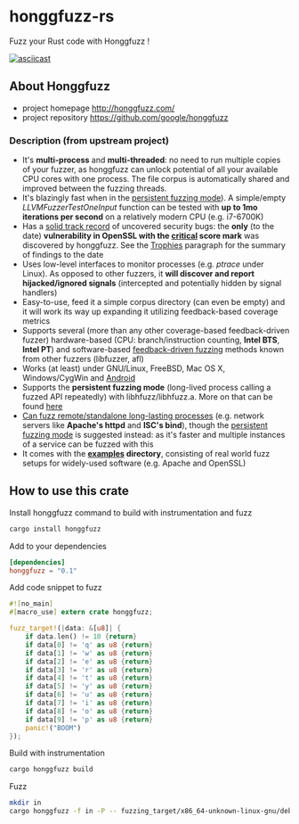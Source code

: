 # honggfuzz-rs
Fuzz your Rust code with Honggfuzz !

[![asciicast](https://asciinema.org/a/rJ8P4e3enW6gOTseJ8w84OLYd.png)](https://asciinema.org/a/rJ8P4e3enW6gOTseJ8w84OLYd)

## About Honggfuzz
 - project homepage http://honggfuzz.com/
 - project repository https://github.com/google/honggfuzz
 
### Description (from upstream project)
  * It's __multi-process__ and __multi-threaded__: no need to run multiple copies of your fuzzer, as honggfuzz can unlock potential of all your available CPU cores with one process. The file corpus is automatically shared and improved between the fuzzing threads.
  * It's blazingly fast when in the [persistent fuzzing mode](https://github.com/google/honggfuzz/blob/master/docs/PersistentFuzzing.md)). A simple/empty _LLVMFuzzerTestOneInput_ function can be tested with __up to 1mo iterations per second__ on a relatively modern CPU (e.g. i7-6700K)
  * Has a [solid track record](#trophies) of uncovered security bugs: the __only__ (to the date) __vulnerability in OpenSSL with the [critical](https://www.openssl.org/news/secadv/20160926.txt) score mark__ was discovered by honggfuzz. See the [Trophies](#trophies) paragraph for the summary of findings to the date
  * Uses low-level interfaces to monitor processes (e.g. _ptrace_ under Linux). As opposed to other fuzzers, it __will discover and report hijacked/ignored signals__ (intercepted and potentially hidden by signal handlers)
  * Easy-to-use, feed it a simple corpus directory (can even be empty) and it will work its way up expanding it utilizing feedback-based coverage metrics
  * Supports several (more than any other coverage-based feedback-driven fuzzer) hardware-based (CPU: branch/instruction counting, __Intel BTS__, __Intel PT__) and software-based [feedback-driven fuzzing](https://github.com/google/honggfuzz/blob/master/docs/FeedbackDrivenFuzzing.md) methods known from other fuzzers (libfuzzer, afl)
  * Works (at least) under GNU/Linux, FreeBSD, Mac OS X, Windows/CygWin and [Android](https://github.com/google/honggfuzz/blob/master/docs/Android.md)
  * Supports the __persistent fuzzing mode__ (long-lived process calling a fuzzed API repeatedly) with libhfuzz/libhfuzz.a. More on that can be found [here](https://github.com/google/honggfuzz/blob/master/docs/PersistentFuzzing.md)
  * [Can fuzz remote/standalone long-lasting processes](https://github.com/google/honggfuzz/blob/master/docs/AttachingToPid.md) (e.g. network servers like __Apache's httpd__ and __ISC's bind__), though the [persistent fuzzing mode](https://github.com/google/honggfuzz/blob/master/docs/PersistentFuzzing.md) is suggested instead: as it's faster and multiple instances of a service can be fuzzed with this
  * It comes with the __[examples](https://github.com/google/honggfuzz/tree/master/examples) directory__, consisting of real world fuzz setups for widely-used software (e.g. Apache and OpenSSL)


## How to use this crate
Install honggfuzz command to build with instrumentation and fuzz
```sh
cargo install honggfuzz
```
Add to your dependencies
```toml
[dependencies]
honggfuzz = "0.1"
```
Add code snippet to fuzz
```rust
#![no_main]
#[macro_use] extern crate honggfuzz;

fuzz_target!(|data: &[u8]| {
    if data.len() != 10 {return}
    if data[0] != 'q' as u8 {return}
    if data[1] != 'w' as u8 {return}
    if data[2] != 'e' as u8 {return}
    if data[3] != 'r' as u8 {return}
    if data[4] != 't' as u8 {return}
    if data[5] != 'y' as u8 {return}
    if data[6] != 'u' as u8 {return}
    if data[7] != 'i' as u8 {return}
    if data[8] != 'o' as u8 {return}
    if data[9] != 'p' as u8 {return}
    panic!("BOOM")
});
```
Build with instrumentation
```sh
cargo honggfuzz build
```

Fuzz
```sh
mkdir in
cargo honggfuzz -f in -P -- fuzzing_target/x86_64-unknown-linux-gnu/debug/fuzzme
```
